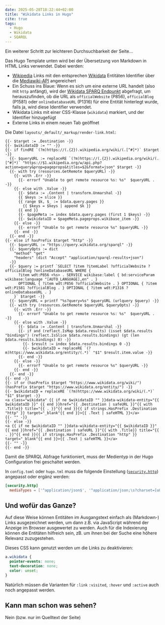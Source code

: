 ```yaml
---
date: 2025-05-28T18:22:44+02:00
title: "Wikidata Links in Hugo"
cite: true
tags:
  - Hugo
  - Wikidata
  - SQARQL
---
```

Ein weiterer Schritt zur leichteren Durchsuchbarkeit der Seite...
<!--more-->

Das Hugo Template unten wird bei der Übersetzung von Markdown in HTML Links verwendet. Dabei werden:
* [Wikipedia](https://www.wikipedia.org/) Links mit den entsprechen [Wikidata](https://wikidata.org/) Entitäten Identifier über die [Mediawiki-API](https://www.mediawiki.org/wiki/API:Pageprops) angereichert
* Ein Schuss ins Blaue: Wenn es sich um eine externe URL handelt (also mit `http` anfängt), wird der [Wikidata SPARQ Endpunkt](https://query.wikidata.org/sparql) abgefragt, um herauszufinden, ob die URL als `officialWebsite` (P856), `officialBlog` (P1581) oder `onlineDatabaseURL` (P1316) für eine Entität hinterlegt wurde, falls ja, wird diese Identifier verwendet.
* Wikidata Links mit einer CSS-Klasse (`wikidata`) markiert, und der Identifier hinzugefügt
* Externe Links in einem neuen Tab geöffnet


Die Datei `layouts/_default/_markup/render-link.html`:

```go-html-template
{{- $target := .Destination -}}
{{- $wikidataID := "" -}}
{{- if findRE `(?m)https://(.{2}).wikipedia.org/wiki/(.[^#]*)` $target -}}
  {{- $queryURL := replaceRE `(?m)https://(.{2}).wikipedia.org/wiki/(.[^#]*)` "https://$1.wikipedia.org/w/api.php?action=query&prop=pageprops&titles=$2&format=json" $target -}}
  {{- with try (resources.GetRemote $queryURL) -}}
    {{- with .Err -}}
      {{- errorf "Unable to get remote resource %s: %s"  $queryURL . -}}
    {{- else with .Value -}}
      {{- $data := .Content | transform.Unmarshal -}}
      {{ $keys := slice }}
      {{ range $k, $_ := $data.query.pages }}
        {{ $keys = $keys | append $k }}
      {{ end }}
      {{- $pageMeta := index $data.query.pages (first 1 $keys) -}}
      {{- $wikidataID = $pageMeta.pageprops.wikibase_item -}}
    {{- else -}}
      {{- errorf "Unable to get remote resource %s" $queryURL -}}
    {{- end -}}
  {{- end -}}
{{- else if hasPrefix $target "http" -}}
  {{- $queryURL := "https://query.wikidata.org/sparql" -}}
  {{- $queryOpts := dict
    "method" "get"
    "headers" (dict "Accept" "application/sparql-results+json")
  -}}
  {{- $query := printf `SELECT ?item ?itemLabel ?officialWebsite ?officialBlog ?onlineDatabaseURL WHERE {
      ?item wdt:P856 <%s> . SERVICE wikibase:label { bd:serviceParam wikibase:language "[AUTO_LANGUAGE],en" . }
      OPTIONAL { ?item wdt:P856 ?officialWebsite . } OPTIONAL { ?item wdt:P1581 ?officialBlog . } OPTIONAL { ?item wdt:P1316 ?onlineDatabaseURL . }
    }` $target -}}
  {{- $queryURL = printf "%s?query=%s" $queryURL (urlquery $query) -}}
  {{- with try (resources.GetRemote $queryURL $queryOpts) -}}
    {{- with .Err -}}
      {{- errorf "Unable to get remote resource %s: %s"  $queryURL . -}}
    {{- else with .Value -}}
      {{- $data := .Content | transform.Unmarshal -}}
      {{- if and (reflect.IsMap $data.results) (isset $data.results "bindings") (reflect.IsSlice $data.results.bindings) (gt (len $data.results.bindings) 0) -}}
        {{- $result := index $data.results.bindings 0 -}}
        {{- $wikidataID = replaceRE `(?m)https://www.wikidata.org/entity/(.*)` "$1" $result.item.value -}}
      {{- end -}}
    {{- else -}}
      {{- errorf "Unable to get remote resource %s" $queryURL -}}
    {{- end -}}
  {{- end -}}
{{- end -}}
{{- if or (hasPrefix $target "https://www.wikidata.org/wiki/") (hasPrefix $target "https://www.wikidata.org/entity/") -}}
{{- $wikidataID = replaceRE `(?m)https://www.wikidata.org/wiki/(.*)` "$1" $target -}}
<a class="wikidata" {{ if ne $wikidataID "" }}data-wikidata-entity="{{ $wikidataID }}" {{ end }}href="{{ .Destination | safeURL }}"{{ with .Title}} title="{{ . }}"{{ end }}{{ if strings.HasPrefix .Destination "http" }} target="_blank"{{ end }}>{{ .Text | safeHTML }}</a>
{{- "" -}}
{{- else -}}
<a {{ if ne $wikidataID "" }}data-wikidata-entity="{{ $wikidataID }}" {{ end }}href="{{ .Destination | safeURL }}"{{ with .Title}} title="{{ . }}"{{ end }}{{ if strings.HasPrefix .Destination "http" }} target="_blank"{{ end }}>{{ .Text | safeHTML }}</a>
{{- "" -}}
{{- end -}}
```

Damit die SPARQL Abfrage funktioniert, muss der Medientyp in der Hugo Configuration frei geschaltet werden.

In `config.toml` oder `hugo.tml` muss die folgende Einstellung ([`security.http`](https://gohugo.io/configuration/security/#httpmediatypes)) angepasst oder ergänz werden:

```toml
[security.http]
  mediaTypes = ['^application/json$', '^application/json;\s?charset=[uU][tT][fF]-8$', '^application/sparql-results\+json;\s?charset=[uU][tT][fF]-8$']
```

## Und wofür das Ganze?

Auf diese Weise können Entitäten im Ausgangstext einfach als (Markdown-) Links ausgezeichnet werden, um dann z.B. via JavaScript während der Anzeige im Browser ausgewertet zu werden. Auch für die Indexierung können die Entitäten hilfreich sein, zB. um ihnen bei der Suche eine höhere Relevanz zuzugestehen.

Dieses CSS kann genutzt werden um die Links zu deaktivieren:
```css
a.wikidata {
  pointer-events: none;
  text-decoration: none;
  color: unset;
}
```
Natürlich müssen die Varianten für `:link` `:visited`, `:hover` und `:active` auch noch angepasst werden.

## Kann man schon was sehen?

Nein (bzw. nur im Quelltext der Seite)
